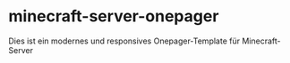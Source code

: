 # minecraft-server-onepager
Dies ist ein modernes und responsives Onepager-Template für Minecraft-Server
